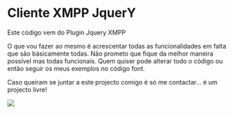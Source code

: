 Cliente XMPP JquerY 
===================

Este código vem do Plugin Jquery XMPP

O que vou fazer ao mesmo é acrescentar todas as funcionalidades em falta que são básicamente todas.
Não prometo que fique da melhor maneira possível mas todas funcionais.
Quem quiser pode alterar todo o código ou então seguir os meus exemplos no código font.

Caso queiram se juntar a este projecto comigo é só me contactar... é um projecto livre!

<img src="https://secure.gravatar.com/avatar/10244c99dcf577f2aae6f6cbed9241ef?s=140&d=https://a248.e.akamai.net/assets.github.com%2Fimages%2Fgravatars%2Fgravatar-user-420.png">
